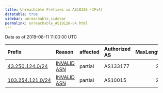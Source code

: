 ```yaml
---
title: Unreachable Prefixes in AS18126 (IPv4)
datatable: true
sidebar: unreachable_sidebar
permalink: unreachable_AS18126-v4.html
---
```


Data as of 2019-08-11 11:00:00 UTC


<div class="datatable-begin"></div>

| Prefix                                                     | Reason                                                                                                  | affected   | Authorized AS   |   MaxLength | Anchor                                       |   unreachable /24s |
|:-----------------------------------------------------------|:--------------------------------------------------------------------------------------------------------|:-----------|:----------------|------------:|:---------------------------------------------|-------------------:|
| [43.250.124.0/24](https://stat.ripe.net/43.250.124.0/24)   | [INVALID ASN](https://rpki-validator.ripe.net/announcement-preview?asn=AS18126&prefix=43.250.124.0/24)  | partial    | AS133177        |          23 | [APNIC](unreachable_APNIC_RPKI_Root-v4.html) |                  1 |
| [103.254.121.0/24](https://stat.ripe.net/103.254.121.0/24) | [INVALID ASN](https://rpki-validator.ripe.net/announcement-preview?asn=AS18126&prefix=103.254.121.0/24) | partial    | AS10015         |          24 | [APNIC](unreachable_APNIC_RPKI_Root-v4.html) |                  1 |

<div class="datatable-end"></div>
